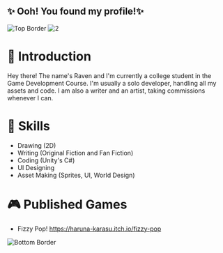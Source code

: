 ## ✨ Ooh! You found my profile!✨

![Top Border](https://github.com/user-attachments/assets/d9fa9e03-c2ba-4597-aace-8efbb8c526c6)
![2](https://github.com/user-attachments/assets/b7e12c4c-675d-42af-970d-a319a621ba28)

# 💫 Introduction
Hey there! The name's Raven and I'm currently a college student in the Game Development Course. I'm usually a solo developer, handling all my assets and code. I am also a writer and an artist, taking commissions whenever I can.

# 🫧 Skills
- Drawing (2D)
- Writing (Original Fiction and Fan Fiction)
- Coding (Unity's C#)
- UI Designing
- Asset Making (Sprites, UI, World Design)

# 🎮 Published Games
- Fizzy Pop! https://haruna-karasu.itch.io/fizzy-pop

![Bottom Border](https://github.com/user-attachments/assets/b4ebecde-2dff-4ced-bffb-2864fa12bacc)
